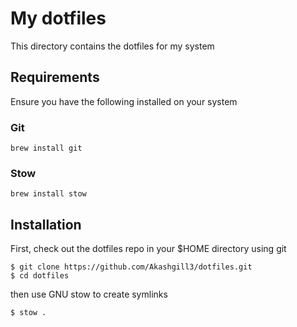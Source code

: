 # My dotfiles

This directory contains the dotfiles for my system

## Requirements

Ensure you have the following installed on your system

### Git

```
brew install git
```

### Stow

```
brew install stow
```

## Installation

First, check out the dotfiles repo in your $HOME directory using git

```
$ git clone https://github.com/Akashgill3/dotfiles.git
$ cd dotfiles
```

then use GNU stow to create symlinks

```
$ stow .
```
